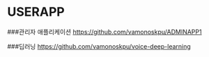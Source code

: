 # USERAPP
###관리자 애플리케이션
https://github.com/vamonoskpu/ADMINAPP1

###딥러닝
https://github.com/vamonoskpu/voice-deep-learning


